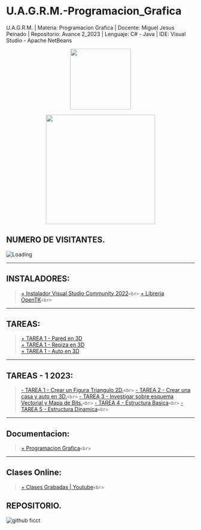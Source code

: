 # U.A.G.R.M.-Programacion_Grafica

U.A.G.R.M. | Materia: Programacion Grafica | Docente: Miguel Jesus Peinado | Repositorio: Avance 2_2023 | Lenguaje: C# - Java | IDE: Visual Studio - Apache NetBeans

<p align="center"><img src="https://user-images.githubusercontent.com/36086876/146686931-7454e35d-a44b-422f-84c6-c3645d235ad3.png" width="162"></p>
<p align="center"><img src="https://user-images.githubusercontent.com/36086876/148548585-d4259cff-b909-48de-8d48-c41a7ba2cab3.png" width="292"></p>

## NUMERO DE VISITANTES.

<img align="left" src = "https://profile-counter.glitch.me/U.A.G.R.M.-Programacion_Grafica-C_sharp-Java/count.svg" alt ="Loading"> <br>

---

## INSTALADORES:

> [+ Instalador Visual Studio Community 2022](https://visualstudio.microsoft.com/es/vs/community/)`<br>`
> [+ Libreria OpenTK]()`<br>`

---

## TAREAS:
> [+ TAREA 1 - Pared en 3D]() <br>
> [+ TAREA 1 - Repiza en 3D]() <br>
> [+ TAREA 1 - Auto en 3D]() <br>
---
## TAREAS - 1 2023:
> [- TAREA 1 - Crear un Figura Triangulo 2D.](https://github.com/uagrm-developer-community-sw/U.A.G.R.M.-Programacion_Grafica/tree/main/Tareas/1.%20Tarea%20I/Triangulo_2D_S)`<br>`
> [- TAREA 2 - Crear una casa y auto en 3D.](https://github.com/uagrm-developer-community-sw/U.A.G.R.M.-Programacion_Grafica/tree/main/Tareas/2.%20Tarea%20II/Casa_Auto_3D)`<br>`
> [- TAREA 3 - Investigar sobre esquema Vectorial y Mapa de Bits.](https://1drv.ms/w/s!ArQLL-6st4rhyikjF02hJZXkHYkx?e=SSjiol)`<br>`
> [- TAREA 4 - Estructura Basica](https://github.com/uagrm-developer-community-sw/U.A.G.R.M.-Programacion_Grafica/tree/main/Tareas/3.%20Tarea%20III/Estructura_Basica_S)`<br>`
> [- TAREA 5 - Estructura Dinamica]()`<br>`

---

## Documentacion:

> [+ Programacion Grafica]()`<br>`

---

## Clases Online:

> [+ Clases Grabadas | Youtube](https://youtube.com/playlist?list=PLZh2aEFREMprtC5kX9TxbRihWZnyn6EjU)`<br>`

## REPOSITORIO.

![github ficct](https://user-images.githubusercontent.com/36086876/119494544-69bc6900-bd2f-11eb-8c42-810b19ede512.png)
